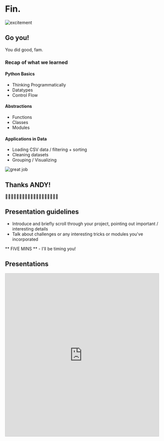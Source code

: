 # Fin.

![excitement](https://media.giphy.com/media/q4sdF9tchap6E/giphy.gif)

## Go you!

You did good, fam.

### Recap of what we learned

#### Python Basics

- Thinking Programmatically
- Datatypes
- Control Flow

#### Abstractions

- Functions
- Classes
- Modules

#### Applications in Data

- Loading CSV data / filtering + sorting
- Cleaning datasets
- Grouping / Visualizing

![great job](https://media.giphy.com/media/OcZp0maz6ALok/giphy.gif)

## Thanks ANDY!

👏👏👏👏👏👏👏👏👏👏👏👏👏👏👏👏👏👏👏

## Presentation guidelines

* Introduce and briefly scroll through your project, pointing out important / interesting details
* Talk about challenges or any interesting tricks or modules you've incorporated

** FIVE MINS ** - I'll be timing you!

## Presentations

<iframe class="airtable-embed" src="https://airtable.com/embed/shrpDhB5xkGYO5mEe?backgroundColor=purple&viewControls=on" frameborder="0" onmousewheel="" width="100%" height="533" style="background: transparent; border: 1px solid #ccc;"></iframe>
